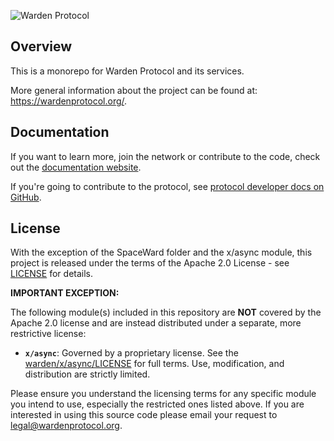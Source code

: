 ![Warden Protocol](./docs/developer-docs/logo.svg)

## Overview

This is a monorepo for Warden Protocol and its services.

More general information about the project can be found at:
https://wardenprotocol.org/.

## Documentation

If you want to learn more, join the network or contribute to the code, check 
out the [documentation website](https://docs.wardenprotocol.org/).

If you're going to contribute to the protocol, see [protocol developer docs on GitHub](protocol-developer-docs).

## License

With the exception of the SpaceWard folder and the x/async module, this project 
is released under the terms of the Apache 2.0 License - see [LICENSE](./LICENSE) 
for details.

**IMPORTANT EXCEPTION:**

The following module(s) included in this repository are **NOT** covered by the 
Apache 2.0 license and are instead distributed under a separate, more 
restrictive license:

* **`x/async`**: Governed by a proprietary license. See the [warden/x/async/LICENSE](./warden/x/async/LICENSE) 
for full terms. Use, modification, and distribution are strictly limited.

Please ensure you understand the licensing terms for any specific module you 
intend to use, especially the restricted ones listed above. If you are 
interested in using this source code please email your request to 
legal@wardenprotocol.org.
